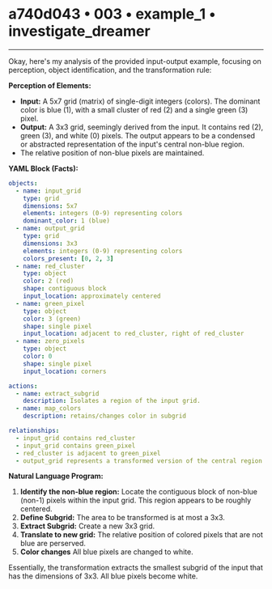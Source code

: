 # a740d043 • 003 • example_1 • investigate_dreamer

---
Okay, here's my analysis of the provided input-output example, focusing on perception, object identification, and the transformation rule:

**Perception of Elements:**

*   **Input:** A 5x7 grid (matrix) of single-digit integers (colors). The dominant color is blue (1), with a small cluster of red (2) and a single green (3) pixel.
*   **Output:** A 3x3 grid, seemingly derived from the input. It contains red (2), green (3), and white (0) pixels. The output appears to be a condensed or abstracted representation of the input's central non-blue region.
*  The relative position of non-blue pixels are maintained.

**YAML Block (Facts):**



```yaml
objects:
  - name: input_grid
    type: grid
    dimensions: 5x7
    elements: integers (0-9) representing colors
    dominant_color: 1 (blue)
  - name: output_grid
    type: grid
    dimensions: 3x3
    elements: integers (0-9) representing colors
    colors_present: [0, 2, 3]
  - name: red_cluster
    type: object
    color: 2 (red)
    shape: contiguous block
    input_location: approximately centered
  - name: green_pixel
    type: object
    color: 3 (green)
    shape: single pixel
    input_location: adjacent to red_cluster, right of red_cluster
  - name: zero_pixels
    type: object
    color: 0
    shape: single pixel
    input_location: corners

actions:
  - name: extract_subgrid
    description: Isolates a region of the input grid.
  - name: map_colors
    description: retains/changes color in subgrid

relationships:
  - input_grid contains red_cluster
  - input_grid contains green_pixel
  - red_cluster is adjacent to green_pixel
  - output_grid represents a transformed version of the central region of the input_grid
```



**Natural Language Program:**

1.  **Identify the non-blue region:** Locate the contiguous block of non-blue (non-1) pixels within the input grid. This region appears to be roughly centered.
2.  **Define Subgrid:** The area to be transformed is at most a 3x3.
3.  **Extract Subgrid:** Create a new 3x3 grid.
4.  **Translate to new grid:** The relative position of colored pixels that are not blue are perserved.
5. **Color changes** All blue pixels are changed to white.

Essentially, the transformation extracts the smallest subgrid of the input that has the dimensions of 3x3. All blue pixels become white.

